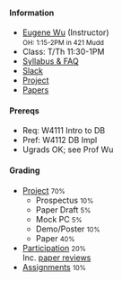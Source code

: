 #### Information 

* [Eugene Wu](http://www.eugenewu.net) (Instructor)     
  <small>OH: 1:15-2PM in 421 Mudd</small>   
* Class: T/Th 11:30-1PM
* [Syllabus & FAQ](./syllabus)
* [Slack](#)
* [Project](./projects)
* [Papers](./papers)


#### Prereqs

* Req: W4111 Intro to DB
* Pref: W4112 DB Impl
* Ugrads OK; see Prof Wu

#### Grading 

* [Project](./projects) <small>70%</small>
  * Prospectus <small>10%</small>
  * Paper Draft <small>5%</small>
  * Mock PC <small>5%</small>
  * Demo/Poster <small>10%</small>
  * Paper <small>40%</small>
* [Participation](./syllabus#participation)  <small>20%</small>    
  Inc. [paper reviews](./syllabus#reading)
* [Assignments](https://github.com/w6113/databass-public) <small>10%</small>






